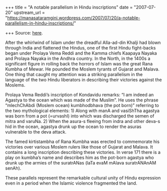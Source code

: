 +++
title = "A notable parallelism in Hindu inscriptions"
date = "2007-07-20"
upstream_url = "https://manasataramgini.wordpress.com/2007/07/20/a-notable-parallelism-in-hindu-inscriptions/"

+++
Source: [here](https://manasataramgini.wordpress.com/2007/07/20/a-notable-parallelism-in-hindu-inscriptions/).

After the whirlwind of Islam under the dreadful Alla-ad-din Khalji had
blown through India and flattened the Hindus, one of the first Hindu
fight-backs began under Prolaya Vema Reddi and the Kamma chiefs Kaapaya
Nayaka and Prolaya Nayaka in the Andhra country. In the North, in the
1400s a significant figure in rolling back the horrors of Islam was the
great Rana Kumbha of Mewar. He pounded the Moslem tyrants of Gujarat and
Malava. One thing that caught my attention was a striking parallelism in
the language of the two Hindu liberators in describing their victories
against the Moslems.

Prolaya Vema Reddi’s inscription of Kondavidu remarks: “I am indeed an
Agastya to the ocean which was made of the Muslim”. He uses the phrase
“mlechChAbdi (Moslem ocean) kumbhodbhava (the pot born)” referring to
the two mythological elements: 1) Along with manA and vasiShTha agastya
was born from a pot (=urvashI) into which was discharged the semen of
mitra and varuNa. 2) When the asura-s fleeing from indra and other
deva-s hid in the ocean, agastya drunk up the ocean to render the asuras
vulnerable to the deva attack.

The famed kirtistambha of Rana Kumbha was erected to commemorate his
victories over various Moslem rulers like those of Gujarat and Malava.
It contains a long inscription describing these victories. In verse 171
there is a play on kumbha’s name and describes him as the pot-born
agastya who drunk up the armies of the suratrANas (laTa evaM mAlava
suratrANAnAM senAh).

These parallels represent the remarkable cultural unity of Hindu
expression even in a period when the Islamic violence fragmented the
land.

